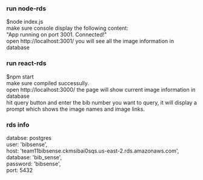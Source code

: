### run node-rds
$node index.js\
make sure console display the following content: \
"App running on port 3001.
Connected!"\
open http://localhost:3001/ you will see all the image information in database

### run react-rds
$npm start\
make sure compiled successully.\
open http://localhost:3000/ the page will show current image information in database\
hit query button and enter the bib number you want to query, it will display a prompt which shows the image names and image links.

### rds info
  databse: postgres\
  user: 'bibsense',\
  host: 'team11bibsense.ckmsibai0sqs.us-east-2.rds.amazonaws.com',\
  database: 'bib_sense',\
  password: 'bibsense',\
  port: 5432
